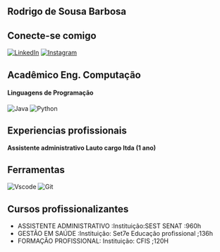   ## **Rodrigo de Sousa Barbosa**

## Conecte-se comigo 
  [![LinkedIn](https://img.shields.io/badge/LinkedIn-0077B5?style=for-the-badge&logo=linkedin&logoColor=white)]([![LinkedIn](https://img.shields.io/badge/LinkedIn-0077B5?style=for-the-badge&logo=linkedin&logoColor=white)](https://www.linkedin.com/in/SEUUSERNAME/))
[![Instagram](https://img.shields.io/badge/-Instagram-%23E4405F?style=for-the-badge&logo=instagram&logoColor=white)](https://www.instagram.com/rodrigo_sousa644/)
##  Acadêmico **Eng. Computação**
#### Linguagens de Programação
![Java](https://img.shields.io/badge/java-%23ED8B00.svg?style=for-the-badge&logo=openjdk&logoColor=white) ![Python](https://img.shields.io/badge/python-3670A0?style=for-the-badge&logo=python&logoColor=ffdd54)


## Experiencias profissionais
**Assistente administrativo Lauto cargo ltda (1 ano)**

 ## Ferramentas
 ![Vscode](https://img.shields.io/badge/Vscode-007ACC?style=for-the-badge&logo=visual-studio-code&logoColor=white)
 ![Git](https://img.shields.io/badge/GIT-E44C30?style=for-the-badge&logo=git&logoColor=white)

## Cursos profissionalizantes 
* ASSISTENTE ADMINISTRATIVO  :Instituição:SEST SENAT :960h
* GESTÃO EM SAÚDE :Instituição: Set7e Educação profissional ;136h
* FORMAÇÃO PROFISSIONAL: Instituição: CFIS ;120H




  
  




